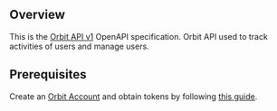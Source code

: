 ## Overview

This is the [Orbit API v1](https://docs.orbit.love/reference/about-the-orbit-api) OpenAPI specification.  Orbit API used to track activities of users and manage users.
## Prerequisites

 Create an [Orbit Account](https://app.orbit.love/signup) and obtain tokens by following [this guide](https://docs.orbit.love/reference/authorization).
